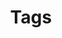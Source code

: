 ---
permalink: /tags/
title: "Tags"
layout: tags
author_profile: true
# toc: true
# toc_sticky: true
# toc_label: "MYSELF"
---